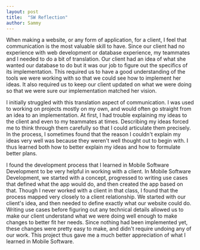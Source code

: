 ```yaml
---
layout: post
title:  "SW Reflection"
author: Sammy
---
```


When making a website, or any form of application, for a client, I feel that communication is the most valuable skill to have. Since our client had no experience with web development or database experience, my teammates and I needed to do a bit of translation. Our client had an idea of what she wanted our database to do but it was our job to figure out the specifics of its implementation. This required us to have a good understanding of the tools we were working with so that we could see how to implement her ideas. It also required us to keep our client updated on what we were doing so that we were sure our implementation matched her vision.

I initially struggled with this translation aspect of communication. I was used to working on projects mostly on my own, and would often go straight from an idea to an implementation. At first, I had trouble explaining my ideas to the client and even to my teammates at times. Describing my ideas forced me to think through them carefully so that I could articulate them precisely. In the process, I sometimes found that the reason I couldn't explain my ideas very well was because they weren't well thought out to begin with. I thus learned both how to better explain my ideas and how to formulate better plans.

I found the development process that I learned in Mobile Software Development to be very helpful in working with a client. In Mobile Software Development, we started with a concept, progressed to writing use cases that defined what the app would do, and then created the app based on that. Though I never worked with a client in that class, I found that the process mapped very closely to a client relationship. We started with our client's idea, and then needed to define exactly what our website could do. Writing use cases before figuring out any technical details allowed us to make our client understand what we were doing well enough to make changes to better fit her needs. Since nothing had been implemented yet, these changes were pretty easy to make, and didn't require undoing any of our work. This project thus gave me a much better appreciation of what I learned in Mobile Software.
